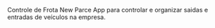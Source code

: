 
Controle de Frota New Parce
App para controlar e organizar saidas e entradas de veículos na empresa. 
